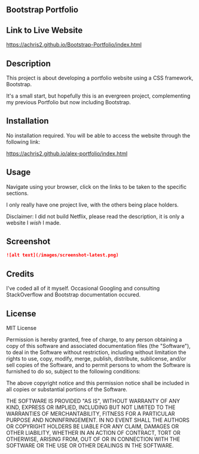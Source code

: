 ## Bootstrap Portfolio


## Link to Live Website
https://achris2.github.io/Bootstrap-Portfolio/index.html

## Description

This project is about developing a portfolio website using a CSS framework, Bootstrap. 

It's a small start, but hopefully this is an evergreen project, complementing my previous Portfolio but now including Bootstrap. 

## Installation
No installation required. You will be able to access the website through the following link:

https://achris2.github.io/alex-portfolio/index.html

## Usage

Navigate using your browser, click on the links to be taken to the specific sections. 

I only really have one project live, with the others being place holders. 

Disclaimer: I did not build Netflix, please read the description, it is only a website I *wish* I made. 

## Screenshot

```md
![alt text](/images/screenshot-latest.png)
```

## Credits

I've coded all of it myself. Occasional Googling and consulting StackOverflow and Bootstrap documentation occured. 

## License
MIT License

Permission is hereby granted, free of charge, to any person obtaining a copy of this software and associated documentation files (the "Software"), to deal in the Software without restriction, including without limitation the rights to use, copy, modify, merge, publish, distribute, sublicense, and/or sell copies of the Software, and to permit persons to whom the Software is furnished to do so, subject to the following conditions:

The above copyright notice and this permission notice shall be included in all copies or substantial portions of the Software.

THE SOFTWARE IS PROVIDED "AS IS", WITHOUT WARRANTY OF ANY KIND, EXPRESS OR IMPLIED, INCLUDING BUT NOT LIMITED TO THE WARRANTIES OF MERCHANTABILITY, FITNESS FOR A PARTICULAR PURPOSE AND NONINFRINGEMENT. IN NO EVENT SHALL THE AUTHORS OR COPYRIGHT HOLDERS BE LIABLE FOR ANY CLAIM, DAMAGES OR OTHER LIABILITY, WHETHER IN AN ACTION OF CONTRACT, TORT OR OTHERWISE, ARISING FROM, OUT OF OR IN CONNECTION WITH THE SOFTWARE OR THE USE OR OTHER DEALINGS IN THE SOFTWARE.
